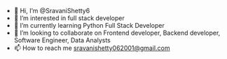 - 👋 Hi, I’m @SravaniShetty6
- 👀 I’m interested in full stack developer
- 🌱 I’m currently learning Python Full Stack Developer
- 💞️ I’m looking to collaborate on Frontend developer, Backend developer, Software Engineer, Data Analysts
- 📫 How to reach me sravanishetty062001@gmail.com

<!---
SravaniShetty6/SravaniShetty6 is a ✨ special ✨ repository because its `README.md` (this file) appears on your GitHub profile.
You can click the Preview link to take a look at your changes.
--->
